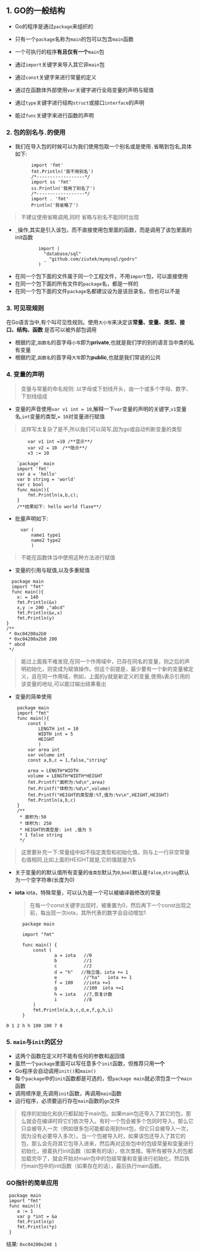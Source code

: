 ## 1. GO的一般结构

- Go的程序是通过`package`来组织的
- 只有一个`package`名称为`main`的包可以包含`main`函数
- 一个可执行的程序**有且仅有一个**`main`包

- 通过`import`关键字来导入其它非`main`包
- 通过`const`关键字来进行常量的定义
- 通过在函数体外部使用`var`关键字进行全局变量的声明与赋值
- 通过`type`关键字进行结构`struct`或接口`interface`的声明
- 能过`func`关键字来进行函数的声明

### 2. 包的别名与`.`的使用

- 我们在导入包的时候可以为我们使用包取一个别名或是使用`.`省略到包名,具体如下:

            import 'fmt'
            fmt.Println('我不用别名')
            /*------------------*/
            import ss 'fmt'
            ss.Println('我用了别名了')
            /*------------------*/
            import . 'fmt'
            Println('我省略了')

>  不建议使用省略调用,同时 省略与别名不能同时出现
- `_`操作,其实是引入该包，而不直接使用包里面的函数，而是调用了该包里面的init函数
```
            import (
              "database/sql"
              _ "github.com/ziutek/mymysql/godrv"
            )
```
- 在同一个包下面的文件属于同一个工程文件，不用`import`包，可以直接使用
- 在同一个包下面的所有文件的`package`名，都是一样的
- 在同一个包下面的文件`package`名都建议设为是该目录名，但也可以不是

### 3. 可见现规则
  在Go语言当中,有个叫可见性规则。使用`大小写`来决定该**常量、变量、类型、接口、结构、函数** 是否可以被外部包调用
  - 根据约定,`函数名`的首字母`小写`即为**private**,也就是我们学的别的语言当中类的私有变量
  - 根据约定,`函数名`的首字母`大写`即为**public**,也就是我们常说的公共

### 4. 变量的声明

> 变量与常量的命名规则: 以字母或下划线开头，由一个或多个字母、数字、下划线组成

- 变量的声音使用`var v1 int = 10`,解释一下`var`变量的声明的关键字,`v1`变量名,`int`变量的类型,`= 10`对变量进行赋值

> 这样写太复杂了是不,所以我们可以简写,因为go或自动判断变量的类型

            var v1 int =10 /**显示**/
            var v2 = 10  /**隐示**/
            v3 := 10

```
    `package` main
    import 'fmt'
    var a = 'hello'
    var b string = 'world'
    var c bool
    func main(){
        fmt.Println(a,b,c);
    }
    /**结果如下: hello world flase**/
```
- 批量声明如下:

        var (
            name1 type1
            name2 type2
            )

> 不能在函数体当中使用这种方法进行赋值   

- 变量的引用与赋值,以及多重赋值
```
  package main
  import "fmt"
  func main(){
    x: = 140
    fmt.Println(&x)
    x,y := 200 ,"abcd"
    fmt.Println(&x,x)
    fmt.Println(y)
}
/**
 * 0xc04200a2b0
 * 0xc04200a2b0 200
 * abcd
 */
```
> 能过上面我不难发现,在同一个作用域中，已存在同名的变量，则之后的声明初始化，则变成为赋值操作。但这个前提是，最少要有一个新的变量被定义，且在同一作用域，例如，上面的y就是新定义的变量,使用`&`表示引用的该变量的地址,可以能过输出结果看出

- 变量的简单使用
```
    package main
    import "fmt"
    func main(){
        const (
            LENGTH int = 10
            WIDTH int = 5
            HEIGHT
            )
        var area int
        var volume int
        const a,b,c = 1,false,"string"

        area = LENGTH*WIDTH
        volume = LENGTH*WIDTH*HEIGHT
        fmt.Printf("面积为:%d\n",area)
        fmt.Printf("体积为:%d\n",volume)
        fmt.Printf("HEIGHT的类型是:%T,值为:%v\n",HEIGHT,HEIGHT)
        fmt.Println(a,b,c)
    }
    /**
     * 面积为:50
     * 体积为: 250
     * HEIGHT的类型是: int ,值为 5
     * 1 false string
     */
```
> 这里要补充一下:常量组中如不指定类型和初始化值，则与上一行非空常量右值相同,比如上面的HEIGHT就是,它的值就是为5


- 关于变量的的默认值所有变量的`值类型`默认为`0`,`bool`默认是`false`,`string`默认为一个空字符串(长度为0)

- **iota**
  iota，特殊常量，可以认为是一个可以被编译器修改的常量
  > 在每一个const关键字出现时，被重置为0，然后再下一个const出现之前，每出现一次iota，其所代表的数字会自动增加1
```
      package main

      import "fmt"

      func main() {
          const (
                  a = iota   //0
                  b          //1
                  c          //2
                  d = "h"   //独立值，iota += 1
                  e          //"ha"   iota += 1
                  f = 100    //iota +=1
                  g          //100  iota +=1
                  h = iota   //7,恢复计数
                  i          //8
          )
          fmt.Println(a,b,c,d,e,f,g,h,i)
      }
```
`0 1 2 h h 100 100 7 8`

### 5. `main`与`init`的区分

- 这两个函数在定义时不能有任何的参数和返回值
- 虽然一个`package`里面可以写任意多个`init`函数，但推荐只用**一个**
- Go程序会自动调用`init()`和`main()`
- 每个`package`中的`init`函数都是可选的，但`package main`就必须包含一个`main`函数
- 调用顺序是,先调用`init`函数，再调用`main`函数
- 运行程序，必须要运行存在`main`函数的`go`文件

> 程序的初始化和执行都起始于main包。如果main包还导入了其它的包，那么就会在编译时将它们依次导入。有时一个包会被多个包同时导入，那么它只会被导入一次（例如很多包可能都会用到fmt包，但它只会被导入一次，因为没有必要导入多次）。当一个包被导入时，如果该包还导入了其它的包，那么会先将其它包导入进来，然后再对这些包中的包级常量和变量进行初始化，接着执行init函数（如果有的话），依次类推。等所有被导入的包都加载完毕了，就会开始对main包中的包级常量和变量进行初始化，然后执行main包中的init函数（如果存在的话），最后执行main函数。

### GO指针的简单应用
```
 package main
 import "fmt"
 func main(){
    a := 1
    var p *int = &a
    fmt.Println(p)
    fmt.Println(*p)
 }
```
结果:
`0xc04200e240 1`
